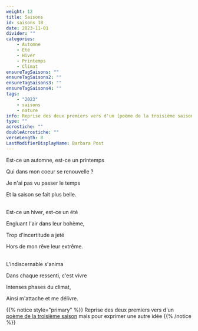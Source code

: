```yaml
---
weight: 12
title: Saisons
id: saisons_18
date: 2023-11-01
divider: ""
categories:
    - Automne
    - Eté
    - Hiver
    - Printemps
    - Climat
ensureTagSaisons: ""
ensureTagSaisons2: ""
ensureTagSaisons3: ""
ensureTagSaisons4: ""
tags:
    - "2023"
    - saisons
    - nature
info: Reprise des deux premiers vers d'un [poème de la troisième saison](../3_troisieme_saison/est_ce_un_automne) mais pour exprimer une autre idée
type: ""
acrostiche: ""
doubleAcrostiche: ""
verseLength: 8
LastModifierDisplayName: Barbara Post
---
```

Est-ce un automne, est-ce un printemps

Qui dans mon coeur se renouvelle ?

Je n'ai pas vu passer le temps

Et la saison se fait plus belle.

 \
Est-ce un hiver, est-ce un été

Engluant l'air dans leur bohème,

Trop d'incertitude a jeté

Hors de mon rêve leur extrême.

 \
L'indiscernable s'anima

Dans chaque ressenti, c'est vivre

Intenses phases du climat,

Ainsi m'attache et me délivre.

<!-- FM:Snippet:Start data:{"id":"_simpleNotice","fields":[{"name":"content","value":"Reprise des deux premiers vers d'un [poème de la troisième saison](../3_troisieme_saison/est_ce_un_automne) mais pour exprimer une autre idée"}]} -->
{{% notice style="primary" %}}
Reprise des deux premiers vers d'un [poème de la troisième saison](../3_troisieme_saison/est_ce_un_automne) mais pour exprimer une autre idée
{{% /notice %}}
<!-- FM:Snippet:End -->